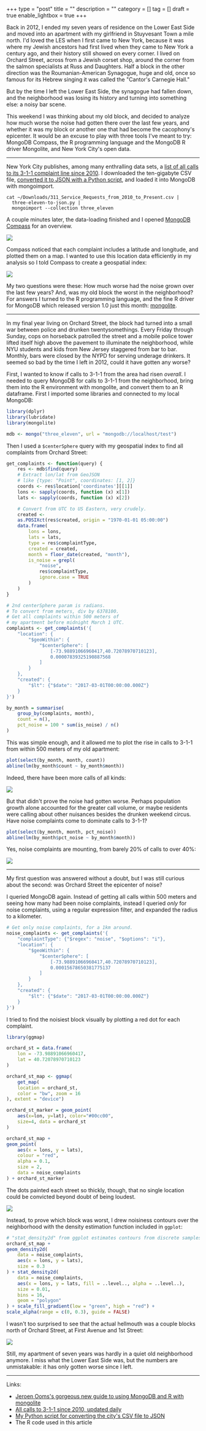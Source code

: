 +++
type = "post"
title = ""
description = ""
category = []
tag = []
draft = true
enable_lightbox = true
+++

Back in 2012, I ended my seven years of residence on the Lower East Side and moved into an apartment with my girlfriend in Stuyvesant Town a mile north. I'd loved the LES when I first came to New York, because it was where my Jewish ancestors had first lived when they came to New York a century ago, and their history still showed on every corner. I lived on Orchard Street, across from a Jewish corset shop, around the corner from the salmon specialists at Russ and Daughters. Half a block in the other direction was the Roumanian-American Synagogue, huge and old, once so famous for its Hebrew singing it was called the "Cantor's Carnegie Hall."

But by the time I left the Lower East Side, the synagogue had fallen down, and the neighborhood was losing its history and turning into something else: a noisy bar scene.

This weekend I was thinking about my old block, and decided to analyze how much worse the noise had gotten there over the last few years, and whether it was my block or another one that had become the cacophony's epicenter. It would be an excuse to play with three tools I've meant to try: MongoDB Compass, the R programming language and the MongoDB R driver Mongolite, and New York City's open data.

***

New York City publishes, among many enthralling data sets, a [list of all calls to its 3-1-1 complaint line since 2010](https://data.cityofnewyork.us/Social-Services/311-Service-Requests-from-2010-to-Present/erm2-nwe9). I downloaded the ten-gigabyte CSV file, [converted it to JSON with a Python script](https://gist.github.com/ajdavis/f82f82211261f31ec09c7338a7a45363), and loaded it into MongoDB with mongoimport.

```text
cat ~/Downloads/311_Service_Requests_from_2010_to_Present.csv |
  three-eleven-to-json.py | 
  mongoimport --collection three_eleven
```

A couple minutes later, the data-loading finished and I opened [MongoDB Compass](https://www.mongodb.com/products/compass) for an overview.

![](compass-overview.png)

Compass noticed that each complaint includes a latitude and longitude, and plotted them on a map. I wanted to use this location data efficiently in my analysis so I told Compass to create a geospatial index:

![](create-2dsphere-index-compass.png)

My two questions were these: How much worse had the noise grown over the last few years? And, was my old block the worst in the neighborhood? For answers I turned to the R programming language, and the fine R driver for MongoDB which released version 1.0 just this month: [mongolite](https://jeroen.github.io/mongolite/).

***

In my final year living on Orchard Street, the block had turned into a small war between police and drunken twentysomethings. Every Friday through Sunday, cops on horseback patrolled the street and a mobile police tower lifted itself high above the pavement to illuminate the neighborhood, while NYU students and kids from New Jersey staggered from bar to bar. Monthly, bars were closed by the NYPD for serving underage drinkers. It seemed so bad by the time I left in 2012, could it have gotten any worse?

First, I wanted to know if calls to 3-1-1 from the area had risen *overall*. I needed to query MongoDB for calls to 3-1-1 from the neighborhood, bring them into the R environment with mongolite, and convert them to an R dataframe. First I imported some libraries and connected to my local MongoDB:

```R
library(dplyr)
library(lubridate)
library(mongolite)

mdb <- mongo("three_eleven", url = "mongodb://localhost/test")
```

Then I used a ``$centerSphere`` query with my geospatial index to find all complaints from Orchard Street:

```R
get_complaints <- function(query) {
    res <- mdb$find(query)
    # Extract lon/lat from GeoJSON
    # like {type: "Point", coordinates: [1, 2]}
    coords <- res$location['coordinates'][[1]]
    lons <- sapply(coords, function (x) x[1])
    lats <- sapply(coords, function (x) x[2])

    # Convert from UTC to US Eastern, very crudely.
    created <-
    as.POSIXct(res$created, origin = "1970-01-01 05:00:00")
    data.frame(
        lons = lons,
        lats = lats,
        type = res$complaintType,
        created = created,
        month = floor_date(created, "month"),
        is_noise = grepl(
            "noise",
            res$complaintType,
            ignore.case = TRUE
        )
    )
}

# 2nd centerSphere param is radians.
# To convert from meters, div by 6378100.
# Get all complaints within 500 meters of
# my apartment before midnight March 1 UTC.
complaints <- get_complaints('{
    "location": {
        "$geoWithin": {
            "$centerSphere": [
                [-73.98891066960417,40.72078970710123],
                0.00007839325190887568
            ]
        }
    },
    "created": {
        "$lt": {"$date": "2017-03-01T00:00:00.000Z"}
    }
}')

by_month = summarise(
    group_by(complaints, month),
    count = n(),
    pct_noise = 100 * sum(is_noise) / n()
)
```

This was simple enough, and it allowed me to plot the rise in calls to 3-1-1 from within 500 meters of my old apartment:

```R
plot(select(by_month, month, count))
abline(lm(by_month$count ~ by_month$month))
```

Indeed, there have been more calls of all kinds:

![](complaints-trend.png)

But that didn't prove the noise had gotten worse. Perhaps population growth alone accounted for the greater call volume, or maybe residents were calling about other nuisances besides the drunken weekend circus. Have noise complaints come to dominate calls to 3-1-1?

```R
plot(select(by_month, month, pct_noise))
abline(lm(by_month$pct_noise ~ by_month$month))
```

Yes, noise complaints are mounting, from barely 20% of calls to over 40%:

![](percent-noise-complaints-trend.png)

***

My first question was answered without a doubt, but I was still curious about the second: was Orchard Street the epicenter of noise?

I queried MongoDB again. Instead of getting all calls within 500 meters and seeing how many had been noise complaints, instead I queried *only* for noise complaints, using a regular expression filter, and expanded the radius to a kilometer.
  
```R
# Get only noise complaints, for a 1km around.
noise_complaints <- get_complaints('{
    "complaintType": {"$regex": "noise", "$options": "i"},
    "location": {
        "$geoWithin": {
            "$centerSphere": [
                [-73.98891066960417,40.72078970710123],
                0.00015678650381775137
            ]
        }
    },
    "created": {
        "$lt": {"$date": "2017-03-01T00:00:00.000Z"}
    }
}')
```

I tried to find the noisiest block visually by plotting a red dot for each complaint.

```R
library(ggmap)

orchard_st = data.frame(
    lon = -73.98891066960417,
    lat = 40.72078970710123
)

orchard_st_map <- ggmap(
    get_map(
    location = orchard_st,
    color = "bw", zoom = 16
), extent = "device")

orchard_st_marker = geom_point(
    aes(x=lon, y=lat), color="#00cc00",
    size=4, data = orchard_st
)

orchard_st_map +
geom_point(
    aes(x = lons, y = lats),
    colour = "red",
    alpha = 0.1,
    size = 2,
    data = noise_complaints
) + orchard_st_marker
```
 
The dots painted each street so thickly, though, that no single location could be convicted beyond doubt of being loudest. 

![](noise-dots.png)

Instead, to prove which block was worst, I drew noisiness contours over the neighborhood with the density estimation function included in ``ggplot``:

```R
# "stat_density2d" from ggplot estimates contours from discrete samples.
orchard_st_map +
geom_density2d(
    data = noise_complaints,
    aes(x = lons, y = lats),
    size = 0.3
) + stat_density2d(
    data = noise_complaints,
    aes(x = lons, y = lats, fill = ..level.., alpha = ..level..),
    size = 0.01,
    bins = 16,
    geom = "polygon"
) + scale_fill_gradient(low = "green", high = "red") +
scale_alpha(range = c(0, 0.3), guide = FALSE)
```

I wasn't too surprised to see that the actual hellmouth was a couple blocks north of Orchard Street, at First Avenue and 1st Street:

![](noise-contour.png)

Still, my apartment of seven years was hardly in a quiet old neighborhood anymore. I miss what the Lower East Side was, but the numbers are unmistakable: it has only gotten worse since I left. 

***

Links:

* [Jeroen Ooms's gorgeous new guide to using MongoDB and R with mongolite](https://jeroen.github.io/mongolite/)
* [All calls to 3-1-1 since 2010, updated daily](https://data.cityofnewyork.us/Social-Services/311-Service-Requests-from-2010-to-Present/erm2-nwe9)
* [My Python script for converting the city's CSV file to JSON](https://gist.github.com/ajdavis/f82f82211261f31ec09c7338a7a45363) 
* The R code used in this article
